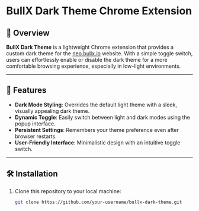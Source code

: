 # BullX Dark Theme Chrome Extension

## 🌌 Overview
**BullX Dark Theme** is a lightweight Chrome extension that provides a custom dark theme for the [neo.bullx.io](https://neo.bullx.io) website. With a simple toggle switch, users can effortlessly enable or disable the dark theme for a more comfortable browsing experience, especially in low-light environments.

---

## 🚀 Features
- **Dark Mode Styling**: Overrides the default light theme with a sleek, visually appealing dark theme.
- **Dynamic Toggle**: Easily switch between light and dark modes using the popup interface.
- **Persistent Settings**: Remembers your theme preference even after browser restarts.
- **User-Friendly Interface**: Minimalistic design with an intuitive toggle switch.

---

## 🛠️ Installation
1. Clone this repository to your local machine:
   ```bash
   git clone https://github.com/your-username/bullx-dark-theme.git
